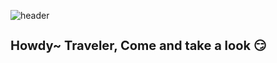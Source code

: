 ![header](https://capsule-render.vercel.app/api?type=waving&color=auto&height=300&section=header&text=Welcome%Traveler&fontSize=90&animation=fadeIn&fontAlignY=38&desc=Come%20and%20take%20a%20look!&descAlignY=51&descAlign=62)

  <p>
    <h1 align="left" style="font-size: 20px"><b>Howdy~ Traveler, Come and take a look 😏
  </p>


<!--
**johnpaulgarcia/johnpaulgarcia** is a ✨ _special_ ✨ repository because its `README.md` (this file) appears on your GitHub profile.

Here are some ideas to get you started:

- 🔭 I’m currently working on ...
- 🌱 I’m currently learning ...
- 👯 I’m looking to collaborate on ...
- 🤔 I’m looking for help with ...
- 💬 Ask me about ...
- 📫 How to reach me: ...
- 😄 Pronouns: ...
- ⚡ Fun fact: ...
-->
